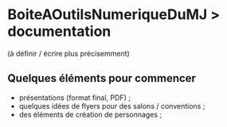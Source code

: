 # BoiteAOutilsNumeriqueDuMJ > documentation

(à définir / écrire plus précisemment)

## Quelques éléments pour commencer

* présentations (format final, PDF) ; 
* quelques idées de flyers pour des salons / conventions ; 
* des éléments de création de personnages ; 

